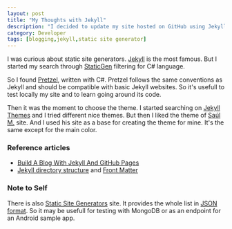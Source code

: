 ```yaml
---
layout: post
title: "My Thoughts with Jekyll"
description: "I decided to update my site hosted on GitHub using Jekyll ..."
category: Developer
tags: [blogging,jekyll,static site generator]
---
```


I was curious about static site generators. [Jekyll](http://jekyllrb.com/) is the most famous. But I started my search through [StaticGen](https://www.staticgen.com/) filtering for C# language.

So I found [Pretzel](https://github.com/Code52/pretzel), written with C#. Pretzel follows the same conventions as Jekyll and should be compatible with basic Jekyll websites. So it's usefull to test locally my site and to learn going around its code.

Then it was the moment to choose the theme. I started searching on [Jekyll Themes](http://jekyllthemes.org/) and I tried different nice themes. But then I liked the theme of [Saúl M.](http://saulmm.github.io/) site. And I used his site as a base for creating the theme for mine. It's the same except for the main color.

### Reference articles
* [Build A Blog With Jekyll And GitHub Pages](http://www.smashingmagazine.com/2014/08/01/build-blog-jekyll-github-pages/)
* [Jekyll directory structure](http://jekyllrb.com/docs/structure/) and [Front Matter](http://jekyllrb.com/docs/frontmatter/)

### Note to Self
There is also [Static Site Generators](https://staticsitegenerators.net/) site. It provides the whole list in [JSON format](https://staticsitegenerators.net/list.json). So it may be usefull for testing with MongoDB or as an endpoint for an Android sample app.